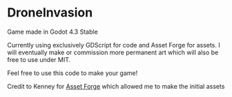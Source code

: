 # DroneInvasion
Game made in Godot 4.3 Stable

Currently using exclusively GDScript for code and Asset Forge for assets. I will eventually make or commission more permanent art which will also be free to use under MIT.

Feel free to use this code to make your game!

Credit to Kenney for [Asset Forge](https://kenney.nl/tools/asset-forge) which allowed me to make the initial assets
